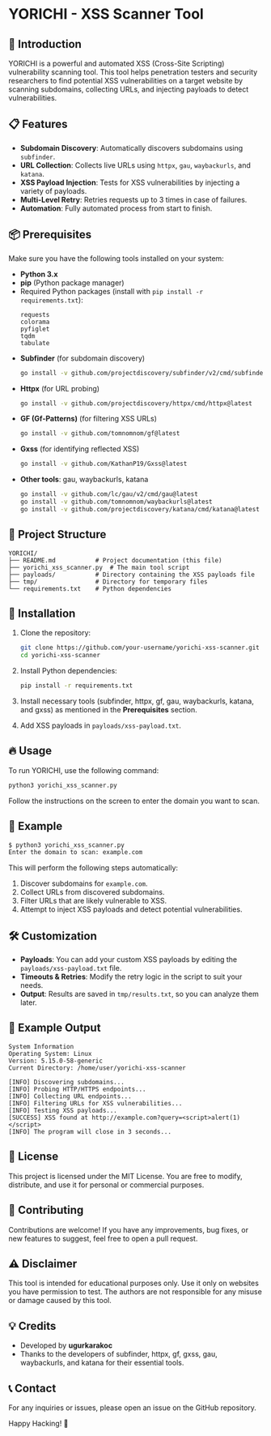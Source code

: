 # YORICHI - XSS Scanner Tool

## 🚀 Introduction
YORICHI is a powerful and automated XSS (Cross-Site Scripting) vulnerability scanning tool. This tool helps penetration testers and security researchers to find potential XSS vulnerabilities on a target website by scanning subdomains, collecting URLs, and injecting payloads to detect vulnerabilities.

## 📋 Features
- **Subdomain Discovery**: Automatically discovers subdomains using `subfinder`.
- **URL Collection**: Collects live URLs using `httpx`, `gau`, `waybackurls`, and `katana`.
- **XSS Payload Injection**: Tests for XSS vulnerabilities by injecting a variety of payloads.
- **Multi-Level Retry**: Retries requests up to 3 times in case of failures.
- **Automation**: Fully automated process from start to finish.

## 📦 Prerequisites
Make sure you have the following tools installed on your system:

- **Python 3.x**
- **pip** (Python package manager)
- Required Python packages (install with `pip install -r requirements.txt`):
  ```
  requests
  colorama
  pyfiglet
  tqdm
  tabulate
  ```
- **Subfinder** (for subdomain discovery)
  ```bash
  go install -v github.com/projectdiscovery/subfinder/v2/cmd/subfinder@latest
  ```
- **Httpx** (for URL probing)
  ```bash
  go install -v github.com/projectdiscovery/httpx/cmd/httpx@latest
  ```
- **GF (Gf-Patterns)** (for filtering XSS URLs)
  ```bash
  go install -v github.com/tomnomnom/gf@latest
  ```
- **Gxss** (for identifying reflected XSS)
  ```bash
  go install -v github.com/KathanP19/Gxss@latest
  ```
- **Other tools**: gau, waybackurls, katana
  ```bash
  go install -v github.com/lc/gau/v2/cmd/gau@latest
  go install -v github.com/tomnomnom/waybackurls@latest
  go install -v github.com/projectdiscovery/katana/cmd/katana@latest
  ```

## 📁 Project Structure
```
YORICHI/
├── README.md           # Project documentation (this file)
├── yorichi_xss_scanner.py  # The main tool script
├── payloads/           # Directory containing the XSS payloads file
├── tmp/                # Directory for temporary files
└── requirements.txt    # Python dependencies
```

## 🚀 Installation
1. Clone the repository:
   ```bash
   git clone https://github.com/your-username/yorichi-xss-scanner.git
   cd yorichi-xss-scanner
   ```

2. Install Python dependencies:
   ```bash
   pip install -r requirements.txt
   ```

3. Install necessary tools (subfinder, httpx, gf, gau, waybackurls, katana, and gxss) as mentioned in the **Prerequisites** section.

4. Add XSS payloads in `payloads/xss-payload.txt`.

## 🔥 Usage
To run YORICHI, use the following command:
```bash
python3 yorichi_xss_scanner.py
```
Follow the instructions on the screen to enter the domain you want to scan.

## 📘 Example
```bash
$ python3 yorichi_xss_scanner.py
Enter the domain to scan: example.com
```
This will perform the following steps automatically:
1. Discover subdomains for `example.com`.
2. Collect URLs from discovered subdomains.
3. Filter URLs that are likely vulnerable to XSS.
4. Attempt to inject XSS payloads and detect potential vulnerabilities.

## 🛠️ Customization
- **Payloads**: You can add your custom XSS payloads by editing the `payloads/xss-payload.txt` file.
- **Timeouts & Retries**: Modify the retry logic in the script to suit your needs.
- **Output**: Results are saved in `tmp/results.txt`, so you can analyze them later.

## 📄 Example Output
```
System Information
Operating System: Linux
Version: 5.15.0-58-generic
Current Directory: /home/user/yorichi-xss-scanner

[INFO] Discovering subdomains...
[INFO] Probing HTTP/HTTPS endpoints...
[INFO] Collecting URL endpoints...
[INFO] Filtering URLs for XSS vulnerabilities...
[INFO] Testing XSS payloads...
[SUCCESS] XSS found at http://example.com?query=<script>alert(1)</script>
[INFO] The program will close in 3 seconds...
```

## 📜 License
This project is licensed under the MIT License. You are free to modify, distribute, and use it for personal or commercial purposes.

## 💬 Contributing
Contributions are welcome! If you have any improvements, bug fixes, or new features to suggest, feel free to open a pull request.

## ⚠️ Disclaimer
This tool is intended for educational purposes only. Use it only on websites you have permission to test. The authors are not responsible for any misuse or damage caused by this tool.

## 💡 Credits
- Developed by **ugurkarakoc**
- Thanks to the developers of subfinder, httpx, gf, gxss, gau, waybackurls, and katana for their essential tools.

## 📞 Contact
For any inquiries or issues, please open an issue on the GitHub repository.

Happy Hacking! 🚀
